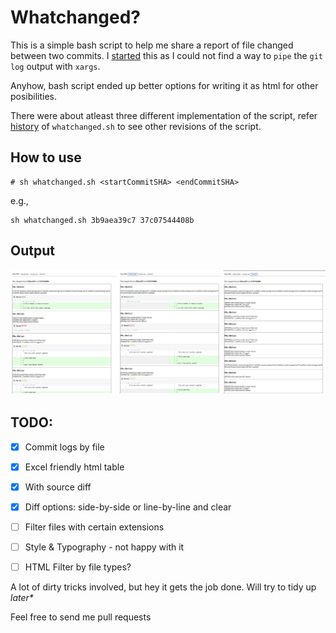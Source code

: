 # Whatchanged?

This is a simple bash script to help me share a report of file changed between two commits. I [started](https://gist.github.com/palaniraja/2bb7d7d64eef279e683b43e19c56c555) this as I could not find a way to `pipe` the `git log` output with `xargs`. 

Anyhow, bash script ended up better options for writing it as html for other posibilities.

There were about atleast three different implementation of the script, refer [history](https://github.com/palaniraja/whatchanged/commit/30f731dfcd4bec2be3a023a09150e076b03e9738) of `whatchanged.sh` to see other revisions of the script.


## How to use 

```
# sh whatchanged.sh <startCommitSHA> <endCommitSHA>
```

e.g.,
```
sh whatchanged.sh 3b9aea39c7 37c07544408b
```

## Output

![sample output - screenshot](assets/diff.png "sample output - screenshot")

## TODO:

- [x] Commit logs by file
- [x] Excel friendly html table
- [x] With source diff 
- [x] Diff options: side-by-side or line-by-line and clear 
- [ ] Filter files with certain extensions
- [ ] Style & Typography - not happy with it
- [ ] HTML Filter by file types?



A lot of dirty tricks involved, but hey it gets the job done. Will try to tidy up _later*_


Feel free to send me pull requests
